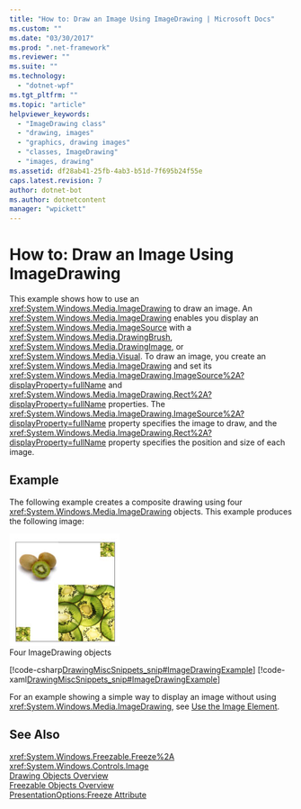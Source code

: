 ```yaml
---
title: "How to: Draw an Image Using ImageDrawing | Microsoft Docs"
ms.custom: ""
ms.date: "03/30/2017"
ms.prod: ".net-framework"
ms.reviewer: ""
ms.suite: ""
ms.technology: 
  - "dotnet-wpf"
ms.tgt_pltfrm: ""
ms.topic: "article"
helpviewer_keywords: 
  - "ImageDrawing class"
  - "drawing, images"
  - "graphics, drawing images"
  - "classes, ImageDrawing"
  - "images, drawing"
ms.assetid: df28ab41-25fb-4ab3-b51d-7f695b24f55e
caps.latest.revision: 7
author: dotnet-bot
ms.author: dotnetcontent
manager: "wpickett"
---
```

# How to: Draw an Image Using ImageDrawing
This example shows how to use an <xref:System.Windows.Media.ImageDrawing> to draw an image. An <xref:System.Windows.Media.ImageDrawing> enables you display an <xref:System.Windows.Media.ImageSource> with a <xref:System.Windows.Media.DrawingBrush>, <xref:System.Windows.Media.DrawingImage>, or <xref:System.Windows.Media.Visual>. To draw an image, you create an <xref:System.Windows.Media.ImageDrawing> and set its <xref:System.Windows.Media.ImageDrawing.ImageSource%2A?displayProperty=fullName> and <xref:System.Windows.Media.ImageDrawing.Rect%2A?displayProperty=fullName> properties. The <xref:System.Windows.Media.ImageDrawing.ImageSource%2A?displayProperty=fullName> property specifies the image to draw, and the <xref:System.Windows.Media.ImageDrawing.Rect%2A?displayProperty=fullName> property specifies the position and size of each image.  
  
## Example  
 The following example creates a composite drawing using four <xref:System.Windows.Media.ImageDrawing> objects. This example produces the following image:  
  
 ![Several DrawingImage objects](../../../../docs/framework/wpf/graphics-multimedia/media/graphicsmm-imagedrawingexample.jpg "graphicsmm_ImageDrawingExample")  
Four ImageDrawing objects  
  
 [!code-csharp[DrawingMiscSnippets_snip#ImageDrawingExample](../../../../samples/snippets/csharp/VS_Snippets_Wpf/DrawingMiscSnippets_snip/CSharp/ImageDrawingExample.cs#imagedrawingexample)]
 [!code-xaml[DrawingMiscSnippets_snip#ImageDrawingExample](../../../../samples/snippets/xaml/VS_Snippets_Wpf/DrawingMiscSnippets_snip/XAML/ImageDrawingExample.xaml#imagedrawingexample)]  
  
 For an example showing a simple way to display an image without using <xref:System.Windows.Media.ImageDrawing>, see [Use the Image Element](../../../../docs/framework/wpf/controls/how-to-use-the-image-element.md).  
  
## See Also  
 <xref:System.Windows.Freezable.Freeze%2A>   
 <xref:System.Windows.Controls.Image>   
 [Drawing Objects Overview](../../../../docs/framework/wpf/graphics-multimedia/drawing-objects-overview.md)   
 [Freezable Objects Overview](../../../../docs/framework/wpf/advanced/freezable-objects-overview.md)   
 [PresentationOptions:Freeze Attribute](../../../../docs/framework/wpf/advanced/presentationoptions-freeze-attribute.md)
